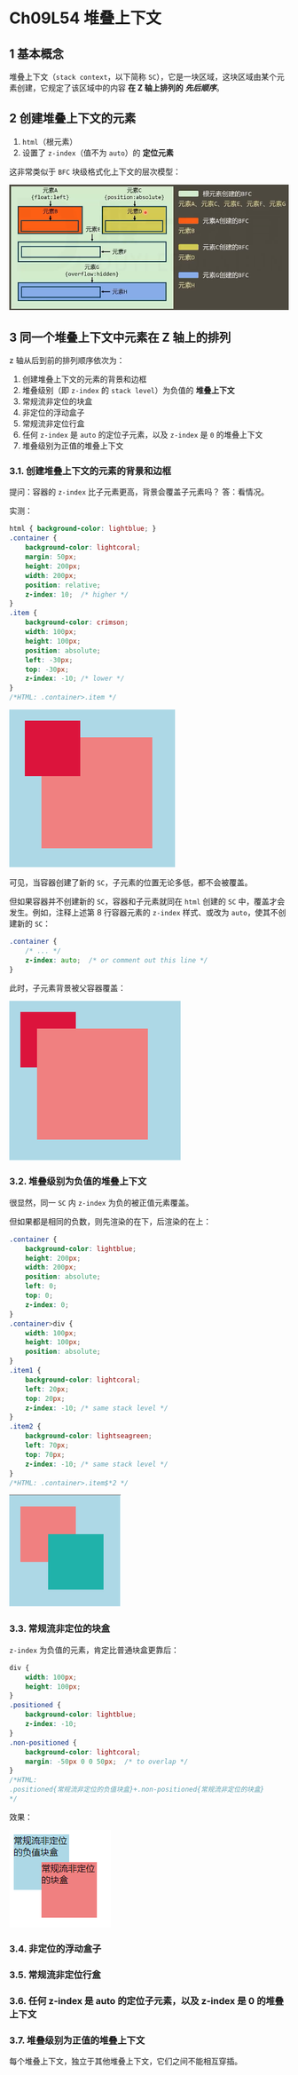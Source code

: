 # Ch09L54 堆叠上下文



## 1 基本概念

堆叠上下文（`stack context`，以下简称 `SC`），它是一块区域，这块区域由某个元素创建，它规定了该区域中的内容 **在 Z 轴上排列的 *先后顺序***。



## 2 创建堆叠上下文的元素

1. `html`（根元素）
2. 设置了 `z-index`（值不为 `auto`）的 **定位元素**

这非常类似于 `BFC` 块级格式化上下文的层次模型：

![BFC rendering area](../assets/47-1.png)



## 3 同一个堆叠上下文中元素在 Z 轴上的排列

z 轴从后到前的排列顺序依次为：

1. 创建堆叠上下文的元素的背景和边框
2. 堆叠级别（即 `z-index` 的 `stack level`）为负值的 **堆叠上下文**
3. 常规流非定位的块盒
4. 非定位的浮动盒子
5. 常规流非定位行盒
6. 任何 `z-index` 是 `auto` 的定位子元素，以及 `z-index` 是 `0` 的堆叠上下文
7. 堆叠级别为正值的堆叠上下文



### 3.1. 创建堆叠上下文的元素的背景和边框

提问：容器的 `z-index` 比子元素更高，背景会覆盖子元素吗？
答：看情况。

实测：

```css
html { background-color: lightblue; }
.container {
    background-color: lightcoral;
    margin: 50px;
    height: 200px;
    width: 200px;
    position: relative;
    z-index: 10;  /* higher */
}
.item {
    background-color: crimson;
    width: 100px;
    height: 100px;
    position: absolute;
    left: -30px;
    top: -30px;
    z-index: -10; /* lower */
}
/*HTML: .container>.item */
```

![container creates new stack context](../assets/54-1.png)

可见，当容器创建了新的 `SC`，子元素的位置无论多低，都不会被覆盖。

但如果容器并不创建新的 `SC`，容器和子元素就同在 `html` 创建的 `SC` 中，覆盖才会发生。例如，注释上述第 8 行容器元素的 `z-index` 样式、或改为 `auto`，使其不创建新的 `SC`：

```css
.container {
    /* ... */
    z-index: auto;  /* or comment out this line */
}
```

此时，子元素背景被父容器覆盖：

![container creates no stack context](../assets/54-2.png)



### 3.2. 堆叠级别为负值的堆叠上下文

很显然，同一 `SC` 内 `z-index` 为负的被正值元素覆盖。

但如果都是相同的负数，则先渲染的在下，后渲染的在上：

```css
.container {
    background-color: lightblue;
    height: 200px;
    width: 200px;
    position: absolute;
    left: 0;
    top: 0;
    z-index: 0;
}
.container>div {
    width: 100px;
    height: 100px;
    position: absolute;
}
.item1 {
    background-color: lightcoral;
    left: 20px;
    top: 20px;
    z-index: -10; /* same stack level */
}
.item2 {
    background-color: lightseagreen;
    left: 70px;
    top: 70px;
    z-index: -10; /* same stack level */
}
/*HTML: .container>.item$*2 */
```

![same stack level](../assets/54-3.png)



### 3.3. 常规流非定位的块盒

`z-index` 为负值的元素，肯定比普通块盒更靠后：

```css
div {
    width: 100px;
    height: 100px;
}
.positioned {
    background-color: lightblue;
    z-index: -10;
}
.non-positioned {
    background-color: lightcoral;
    margin: -50px 0 0 50px;  /* to overlap */
}
/*HTML: 
.positioned{常规流非定位的负值块盒}+.non-positioned{常规流非定位的块盒} 
*/
```

效果：

![order 3: negative z-index](../assets/54-4.png)

### 3.4. 非定位的浮动盒子

### 3.5. 常规流非定位行盒

### 3.6. 任何 z-index 是 auto 的定位子元素，以及 z-index 是 0 的堆叠上下文

### 3.7. 堆叠级别为正值的堆叠上下文



每个堆叠上下文，独立于其他堆叠上下文，它们之间不能相互穿插。
